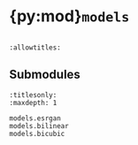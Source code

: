 # {py:mod}`models`

```{py:module} models
```

```{autodoc2-docstring} models
:allowtitles:
```

## Submodules

```{toctree}
:titlesonly:
:maxdepth: 1

models.esrgan
models.bilinear
models.bicubic
```
